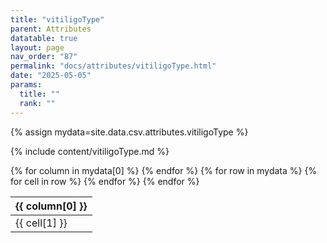 ```yaml
---
title: "vitiligoType"
parent: Attributes
datatable: true
layout: page
nav_order: "87"
permalink: "docs/attributes/vitiligoType.html"
date: "2025-05-05"
params:
  title: ""
  rank: ""
---
```

{% assign mydata=site.data.csv.attributes.vitiligoType %} 

{% include content/vitiligoType.md %}

<table id="myTable" class="display" style="width:100%">
    <thead>
    {% for column in mydata[0] %}
        <th>{{ column[0] }}</th>
    {% endfor %}
    </thead>
    <tbody>
    {% for row in mydata %}
        <tr>
        {% for cell in row %}
            <td>{{ cell[1] }}</td>
        {% endfor %}
        </tr>
    {% endfor %}
    </tbody>
</table>
<script type="text/javascript">
  $(document).ready(function () {
    $('#myTable').DataTable({
      responsive: true,
      deferRender: false,
      paging: false,
      order: [],
    });
  });
</script>
